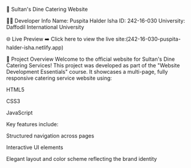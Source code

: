 🌟 Sultan's Dine Catering Website

👨‍💻 Developer Info
Name: Puspita Halder Isha
ID: 242-16-030
University: Daffodil International University

🌐 Live Preview
➡️ Click here to view the live site:(242-16-030-puspita-halder-isha.netlify.app)

📜 Project Overview
Welcome to the official website for Sultan's Dine Catering Services!
This project was developed as part of the "Website Development Essentials" course.
It showcases a multi-page, fully responsive catering service website using:

HTML5

CSS3

JavaScript

Key features include:

Structured navigation across pages

Interactive UI elements

Elegant layout and color scheme reflecting the brand identity

